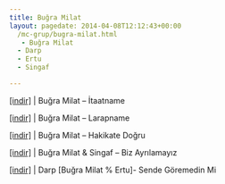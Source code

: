```yaml
---
title: Buğra Milat
layout: pagedate: 2014-04-08T12:12:43+00:00
  /mc-grup/bugra-milat.html
   - Buğra Milat
  - Darp
  - Ertu
  - Singaf

---
```

<a href="https://cloud.mail.ru/public/350d293dbd5f/Bu%C4%9Fra%20Milat%20-%20Itaatname" target="_blank">[indir]</a> | Buğra Milat &#8211; İtaatname

<a href="https://cloud.mail.ru/public/e0e90550b870/Bu%C4%9Fra%20Milat%20-%20Larapname" target="_blank">[indir]</a> | Buğra Milat &#8211; Larapname

<a href="https://cloud.mail.ru/public/5338ef53bd90/Bu%C4%9Fra%20Milat%20-%20Hakikate%20Do%C4%9Fru" target="_blank">[indir]</a> | Buğra Milat &#8211; Hakikate Doğru

<a href="https://cloud.mail.ru/public/91bb5ee9a637/Bu%C4%9Fra%20Milat%20%26%20Singaf%20-%20Biz%20Ayr%C4%B1lamay%C4%B1z" target="_blank">[indir]</a> | Buğra Milat & Singaf &#8211; Biz Ayrılamayız

<a href="https://cloud.mail.ru/public/0bca180375ba/Darp%20-%20Sende%20Goremedin%20Mi" target="_blank">[indir]</a> | Darp [Buğra Milat % Ertu]- Sende Göremedin Mi